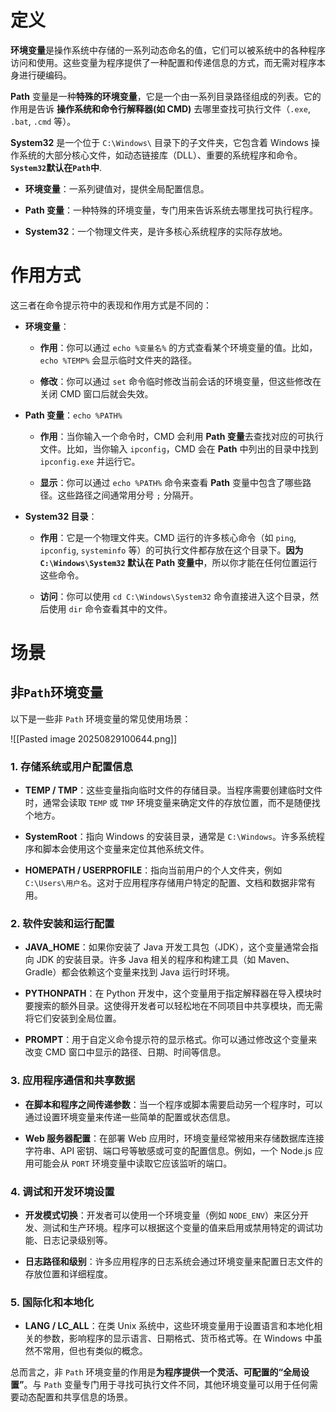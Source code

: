 # 定义

**环境变量**是操作系统中存储的一系列动态命名的值，它们可以被系统中的各种程序访问和使用。这些变量为程序提供了一种配置和传递信息的方式，而无需对程序本身进行硬编码。

**Path** 变量是一种**特殊的环境变量**，它是一个由一系列目录路径组成的列表。它的作用是告诉 **操作系统和命令行解释器(如 CMD)** 去哪里查找可执行文件（`.exe`, `.bat`, `.cmd` 等）。

**System32** 是一个位于 `C:\Windows\` 目录下的子文件夹，它包含着 Windows 操作系统的大部分核心文件，如动态链接库（DLL）、重要的系统程序和命令。**`System32`默认在`Path`中**. 

- **环境变量**：一系列键值对，提供全局配置信息。
    
- **Path 变量**：一种特殊的环境变量，专门用来告诉系统去哪里找可执行程序。
    
- **System32**：一个物理文件夹，是许多核心系统程序的实际存放地。

# 作用方式

这三者在命令提示符中的表现和作用方式是不同的：

- **环境变量**：
    
    - **作用**：你可以通过 `echo %变量名%` 的方式查看某个环境变量的值。比如，`echo %TEMP%` 会显示临时文件夹的路径。
        
    - **修改**：你可以通过 `set` 命令临时修改当前会话的环境变量，但这些修改在关闭 CMD 窗口后就会失效。
        
- **Path 变量**：`echo %PATH%` 
    
    - **作用**：当你输入一个命令时，CMD 会利用 **Path 变量**去查找对应的可执行文件。比如，当你输入 `ipconfig`，CMD 会在 **Path** 中列出的目录中找到 `ipconfig.exe` 并运行它。
        
    - **显示**：你可以通过 `echo %PATH%` 命令来查看 **Path** 变量中包含了哪些路径。这些路径之间通常用分号 `;` 分隔开。
        
- **System32 目录**：
    
    - **作用**：它是一个物理文件夹。CMD 运行的许多核心命令（如 `ping`, `ipconfig`, `systeminfo` 等）的可执行文件都存放在这个目录下。**因为 `C:\Windows\System32` 默认在 Path 变量中**，所以你才能在任何位置运行这些命令。
        
    - **访问**：你可以使用 `cd C:\Windows\System32` 命令直接进入这个目录，然后使用 `dir` 命令查看其中的文件。

# 场景

## 非`Path`环境变量

以下是一些非 `Path` 环境变量的常见使用场景：

![[Pasted image 20250829100644.png]] 

### 1. 存储系统或用户配置信息

- **TEMP / TMP**：这些变量指向临时文件的存储目录。当程序需要创建临时文件时，通常会读取 `TEMP` 或 `TMP` 环境变量来确定文件的存放位置，而不是随便找个地方。
    
- **SystemRoot**：指向 Windows 的安装目录，通常是 `C:\Windows`。许多系统程序和脚本会使用这个变量来定位其他系统文件。
    
- **HOMEPATH / USERPROFILE**：指向当前用户的个人文件夹，例如 `C:\Users\用户名`。这对于应用程序存储用户特定的配置、文档和数据非常有用。

### 2. 软件安装和运行配置

- **JAVA_HOME**：如果你安装了 Java 开发工具包（JDK），这个变量通常会指向 JDK 的安装目录。许多 Java 相关的程序和构建工具（如 Maven、Gradle）都会依赖这个变量来找到 Java 运行时环境。
    
- **PYTHONPATH**：在 Python 开发中，这个变量用于指定解释器在导入模块时要搜索的额外目录。这使得开发者可以轻松地在不同项目中共享模块，而无需将它们安装到全局位置。
    
- **PROMPT**：用于自定义命令提示符的显示格式。你可以通过修改这个变量来改变 CMD 窗口中显示的路径、日期、时间等信息。

### 3. 应用程序通信和共享数据

- **在脚本和程序之间传递参数**：当一个程序或脚本需要启动另一个程序时，可以通过设置环境变量来传递一些简单的配置或状态信息。
    
- **Web 服务器配置**：在部署 Web 应用时，环境变量经常被用来存储数据库连接字符串、API 密钥、端口号等敏感或可变的配置信息。例如，一个 Node.js 应用可能会从 `PORT` 环境变量中读取它应该监听的端口。

### 4. 调试和开发环境设置

- **开发模式切换**：开发者可以使用一个环境变量（例如 `NODE_ENV`）来区分开发、测试和生产环境。程序可以根据这个变量的值来启用或禁用特定的调试功能、日志记录级别等。
    
- **日志路径和级别**：许多应用程序的日志系统会通过环境变量来配置日志文件的存放位置和详细程度。

### 5. 国际化和本地化

- **LANG / LC_ALL**：在类 Unix 系统中，这些环境变量用于设置语言和本地化相关的参数，影响程序的显示语言、日期格式、货币格式等。在 Windows 中虽然不常用，但也有类似的概念。

总而言之，非 `Path` 环境变量的作用是**为程序提供一个灵活、可配置的“全局设置”**。与 `Path` 变量专门用于寻找可执行文件不同，其他环境变量可以用于任何需要动态配置和共享信息的场景。
